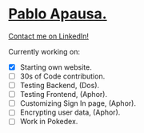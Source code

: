 # [Pablo Apausa.](https://apausa.dev)
[Contact me on LinkedIn!](https://www.linkedin.com/in/apausa/)


Currently working on: 
- [x] Starting own website.
- [ ] 30s of Code contribution.
- [ ] Testing Backend, (Dos).
- [ ] Testing Frontend, (Aphor). 
- [ ] Customizing Sign In page, (Aphor). 
- [ ] Encrypting user data, (Aphor). 
- [ ] Work in Pokedex.
